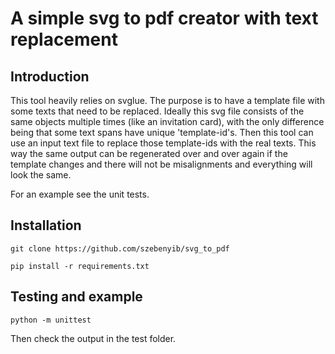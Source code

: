 # A simple svg to pdf creator with text replacement

## Introduction

This tool heavily relies on svglue. The purpose is to have a template file
with some texts that need to be replaced. Ideally this svg file consists of the
same objects multiple times (like an invitation card), with the only difference
being that some text spans have unique 'template-id's. Then this tool can
use an input text file to replace those template-ids with the real texts.
This way the same output can be regenerated over and over again if the
template changes and there will not be misalignments and everything will
look the same.

For an example see the unit tests.

## Installation

`git clone https://github.com/szebenyib/svg_to_pdf`

`pip install -r requirements.txt`

## Testing and example

`python -m unittest`

Then check the output in the test folder.
